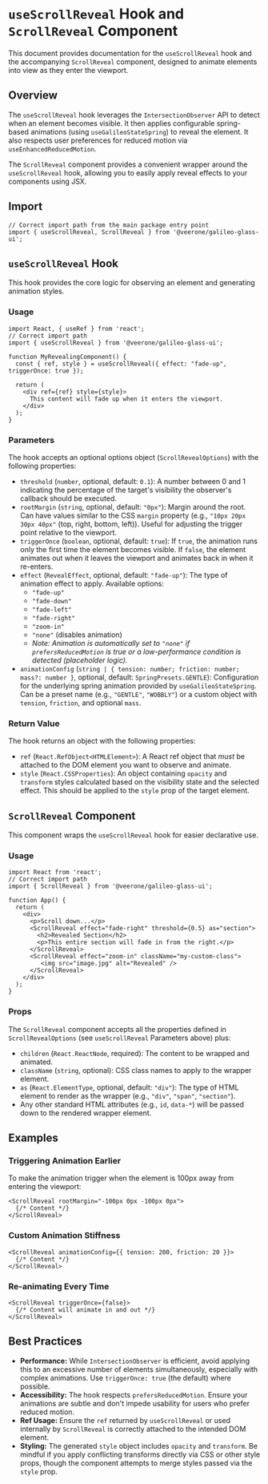 # `useScrollReveal` Hook and `ScrollReveal` Component

This document provides documentation for the `useScrollReveal` hook and the accompanying `ScrollReveal` component, designed to animate elements into view as they enter the viewport.

## Overview

The `useScrollReveal` hook leverages the `IntersectionObserver` API to detect when an element becomes visible. It then applies configurable spring-based animations (using `useGalileoStateSpring`) to reveal the element. It also respects user preferences for reduced motion via `useEnhancedReducedMotion`.

The `ScrollReveal` component provides a convenient wrapper around the `useScrollReveal` hook, allowing you to easily apply reveal effects to your components using JSX.

## Import

```tsx
// Correct import path from the main package entry point
import { useScrollReveal, ScrollReveal } from '@veerone/galileo-glass-ui';
```

## `useScrollReveal` Hook

This hook provides the core logic for observing an element and generating animation styles.

### Usage

```tsx
import React, { useRef } from 'react';
// Correct import path
import { useScrollReveal } from '@veerone/galileo-glass-ui';

function MyRevealingComponent() {
  const { ref, style } = useScrollReveal({ effect: "fade-up", triggerOnce: true });

  return (
    <div ref={ref} style={style}>
      This content will fade up when it enters the viewport.
    </div>
  );
}
```

### Parameters

The hook accepts an optional options object (`ScrollRevealOptions`) with the following properties:

*   `threshold` (`number`, optional, default: `0.1`): A number between 0 and 1 indicating the percentage of the target's visibility the observer's callback should be executed.
*   `rootMargin` (`string`, optional, default: `"0px"`): Margin around the root. Can have values similar to the CSS `margin` property (e.g., `"10px 20px 30px 40px"` (top, right, bottom, left)). Useful for adjusting the trigger point relative to the viewport.
*   `triggerOnce` (`boolean`, optional, default: `true`): If `true`, the animation runs only the first time the element becomes visible. If `false`, the element animates out when it leaves the viewport and animates back in when it re-enters.
*   `effect` (`RevealEffect`, optional, default: `"fade-up"`): The type of animation effect to apply. Available options:
    *   `"fade-up"`
    *   `"fade-down"`
    *   `"fade-left"`
    *   `"fade-right"`
    *   `"zoom-in"`
    *   `"none"` (disables animation)
    *   *Note: Animation is automatically set to `"none"` if `prefersReducedMotion` is true or a low-performance condition is detected (placeholder logic).*
*   `animationConfig` (`string | { tension: number; friction: number; mass?: number }`, optional, default: `SpringPresets.GENTLE`): Configuration for the underlying spring animation provided by `useGalileoStateSpring`. Can be a preset name (e.g., `"GENTLE"`, `"WOBBLY"`) or a custom object with `tension`, `friction`, and optional `mass`.

### Return Value

The hook returns an object with the following properties:

*   `ref` (`React.RefObject<HTMLElement>`): A React ref object that *must* be attached to the DOM element you want to observe and animate.
*   `style` (`React.CSSProperties`): An object containing `opacity` and `transform` styles calculated based on the visibility state and the selected effect. This should be applied to the `style` prop of the target element.

## `ScrollReveal` Component

This component wraps the `useScrollReveal` hook for easier declarative use.

### Usage

```tsx
import React from 'react';
// Correct import path
import { ScrollReveal } from '@veerone/galileo-glass-ui';

function App() {
  return (
    <div>
      <p>Scroll down...</p>
      <ScrollReveal effect="fade-right" threshold={0.5} as="section">
        <h2>Revealed Section</h2>
        <p>This entire section will fade in from the right.</p>
      </ScrollReveal>
      <ScrollReveal effect="zoom-in" className="my-custom-class">
         <img src="image.jpg" alt="Revealed" />
      </ScrollReveal>
    </div>
  );
}
```

### Props

The `ScrollReveal` component accepts all the properties defined in `ScrollRevealOptions` (see `useScrollReveal` Parameters above) plus:

*   `children` (`React.ReactNode`, required): The content to be wrapped and animated.
*   `className` (`string`, optional): CSS class names to apply to the wrapper element.
*   `as` (`React.ElementType`, optional, default: `"div"`): The type of HTML element to render as the wrapper (e.g., `"div"`, `"span"`, `"section"`).
*   Any other standard HTML attributes (e.g., `id`, `data-*`) will be passed down to the rendered wrapper element.

## Examples

### Triggering Animation Earlier

To make the animation trigger when the element is 100px away from entering the viewport:

```tsx
<ScrollReveal rootMargin="-100px 0px -100px 0px">
  {/* Content */}
</ScrollReveal>
```

### Custom Animation Stiffness

```tsx
<ScrollReveal animationConfig={{ tension: 200, friction: 20 }}>
  {/* Content */}
</ScrollReveal>
```

### Re-animating Every Time

```tsx
<ScrollReveal triggerOnce={false}>
  {/* Content will animate in and out */}
</ScrollReveal>
```

## Best Practices

*   **Performance:** While `IntersectionObserver` is efficient, avoid applying this to an excessive number of elements simultaneously, especially with complex animations. Use `triggerOnce: true` (the default) where possible.
*   **Accessibility:** The hook respects `prefersReducedMotion`. Ensure your animations are subtle and don't impede usability for users who prefer reduced motion.
*   **Ref Usage:** Ensure the `ref` returned by `useScrollReveal` or used internally by `ScrollReveal` is correctly attached to the intended DOM element.
*   **Styling:** The generated `style` object includes `opacity` and `transform`. Be mindful if you apply conflicting transforms directly via CSS or other style props, though the component attempts to merge styles passed via the `style` prop. 